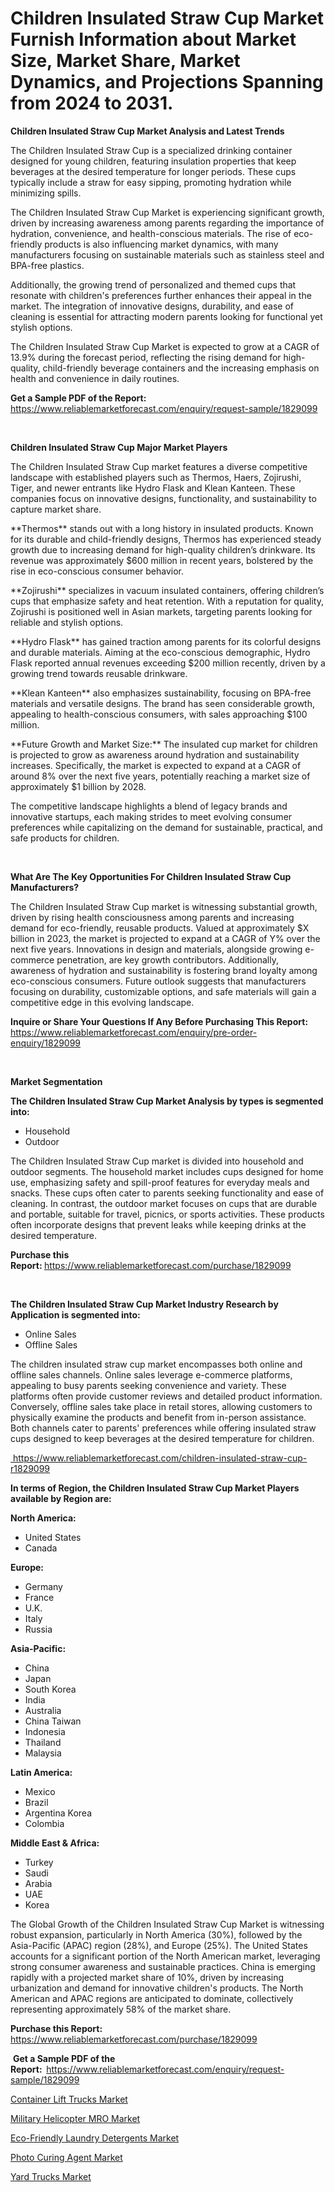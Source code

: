 <p><h1>Children Insulated Straw Cup Market Furnish Information about Market Size, Market Share, Market Dynamics, and Projections Spanning from 2024 to 2031.</h1></p><p><strong>Children Insulated Straw Cup Market Analysis and Latest Trends</strong></p>
<p><p>The Children Insulated Straw Cup is a specialized drinking container designed for young children, featuring insulation properties that keep beverages at the desired temperature for longer periods. These cups typically include a straw for easy sipping, promoting hydration while minimizing spills. </p><p>The Children Insulated Straw Cup Market is experiencing significant growth, driven by increasing awareness among parents regarding the importance of hydration, convenience, and health-conscious materials. The rise of eco-friendly products is also influencing market dynamics, with many manufacturers focusing on sustainable materials such as stainless steel and BPA-free plastics. </p><p>Additionally, the growing trend of personalized and themed cups that resonate with children's preferences further enhances their appeal in the market. The integration of innovative designs, durability, and ease of cleaning is essential for attracting modern parents looking for functional yet stylish options. </p><p>The Children Insulated Straw Cup Market is expected to grow at a CAGR of 13.9% during the forecast period, reflecting the rising demand for high-quality, child-friendly beverage containers and the increasing emphasis on health and convenience in daily routines.</p></p>
<p><strong>Get a Sample PDF of the Report:&nbsp;</strong> <a href="https://www.reliablemarketforecast.com/enquiry/request-sample/1829099?utm_campaign=1117&utm_medium=2&utm_source=Github&utm_content=ia&utm_term=15102024&utm_id=children-insulated-straw-cup">https://www.reliablemarketforecast.com/enquiry/request-sample/1829099</a></p>
<p>&nbsp;</p>
<p><strong>Children Insulated Straw Cup Major Market Players</strong></p>
<p><p>The Children Insulated Straw Cup market features a diverse competitive landscape with established players such as Thermos, Haers, Zojirushi, Tiger, and newer entrants like Hydro Flask and Klean Kanteen. These companies focus on innovative designs, functionality, and sustainability to capture market share.</p><p>**Thermos** stands out with a long history in insulated products. Known for its durable and child-friendly designs, Thermos has experienced steady growth due to increasing demand for high-quality children’s drinkware. Its revenue was approximately $600 million in recent years, bolstered by the rise in eco-conscious consumer behavior.</p><p>**Zojirushi** specializes in vacuum insulated containers, offering children’s cups that emphasize safety and heat retention. With a reputation for quality, Zojirushi is positioned well in Asian markets, targeting parents looking for reliable and stylish options.</p><p>**Hydro Flask** has gained traction among parents for its colorful designs and durable materials. Aiming at the eco-conscious demographic, Hydro Flask reported annual revenues exceeding $200 million recently, driven by a growing trend towards reusable drinkware.</p><p>**Klean Kanteen** also emphasizes sustainability, focusing on BPA-free materials and versatile designs. The brand has seen considerable growth, appealing to health-conscious consumers, with sales approaching $100 million.</p><p>**Future Growth and Market Size:** The insulated cup market for children is projected to grow as awareness around hydration and sustainability increases. Specifically, the market is expected to expand at a CAGR of around 8% over the next five years, potentially reaching a market size of approximately $1 billion by 2028.</p><p>The competitive landscape highlights a blend of legacy brands and innovative startups, each making strides to meet evolving consumer preferences while capitalizing on the demand for sustainable, practical, and safe products for children.</p></p>
<p>&nbsp;</p>
<p><strong>What Are The Key Opportunities For Children Insulated Straw Cup Manufacturers?</strong></p>
<p><p>The Children Insulated Straw Cup market is witnessing substantial growth, driven by rising health consciousness among parents and increasing demand for eco-friendly, reusable products. Valued at approximately $X billion in 2023, the market is projected to expand at a CAGR of Y% over the next five years. Innovations in design and materials, alongside growing e-commerce penetration, are key growth contributors. Additionally, awareness of hydration and sustainability is fostering brand loyalty among eco-conscious consumers. Future outlook suggests that manufacturers focusing on durability, customizable options, and safe materials will gain a competitive edge in this evolving landscape.</p></p>
<p><strong>Inquire or Share Your Questions If Any Before Purchasing This Report:</strong> <a href="https://www.reliablemarketforecast.com/enquiry/pre-order-enquiry/1829099?utm_campaign=1117&utm_medium=2&utm_source=Github&utm_content=ia&utm_term=15102024&utm_id=children-insulated-straw-cup">https://www.reliablemarketforecast.com/enquiry/pre-order-enquiry/1829099</a></p>
<p>&nbsp;</p>
<p><strong>Market Segmentation</strong></p>
<p><strong>The Children Insulated Straw Cup Market Analysis by types is segmented into:</strong></p>
<p><ul><li>Household</li><li>Outdoor</li></ul></p>
<p><p>The Children Insulated Straw Cup market is divided into household and outdoor segments. The household market includes cups designed for home use, emphasizing safety and spill-proof features for everyday meals and snacks. These cups often cater to parents seeking functionality and ease of cleaning. In contrast, the outdoor market focuses on cups that are durable and portable, suitable for travel, picnics, or sports activities. These products often incorporate designs that prevent leaks while keeping drinks at the desired temperature.</p></p>
<p><strong>Purchase this Report:&nbsp;</strong><a href="https://www.reliablemarketforecast.com/purchase/1829099?utm_campaign=1117&utm_medium=2&utm_source=Github&utm_content=ia&utm_term=15102024&utm_id=children-insulated-straw-cup">https://www.reliablemarketforecast.com/purchase/1829099</a></p>
<p>&nbsp;</p>
<p><strong>The Children Insulated Straw Cup Market Industry Research by Application is segmented into:</strong></p>
<p><ul><li>Online Sales</li><li>Offline Sales</li></ul></p>
<p><p>The children insulated straw cup market encompasses both online and offline sales channels. Online sales leverage e-commerce platforms, appealing to busy parents seeking convenience and variety. These platforms often provide customer reviews and detailed product information. Conversely, offline sales take place in retail stores, allowing customers to physically examine the products and benefit from in-person assistance. Both channels cater to parents' preferences while offering insulated straw cups designed to keep beverages at the desired temperature for children.</p></p>
<p><a href="https://www.reliablemarketforecast.com/children-insulated-straw-cup-r1829099?utm_campaign=1117&utm_medium=2&utm_source=Github&utm_content=ia&utm_term=15102024&utm_id=children-insulated-straw-cup">&nbsp;https://www.reliablemarketforecast.com/children-insulated-straw-cup-r1829099</a></p>
<p><strong>In terms of Region, the Children Insulated Straw Cup Market Players available by Region are:</strong></p>
<p>
    <p> <strong> North America: </strong>
        <ul>
            <li>United States</li>
            <li>Canada</li>
        </ul>
        </p> 
    <p> <strong> Europe: </strong>
        <ul>
            <li>Germany</li>
            <li>France</li>
            <li>U.K.</li>
            <li>Italy</li>
            <li>Russia</li>
        </ul>
        </p> 
    <p> <strong> Asia-Pacific: </strong>
        <ul>
            <li>China</li>
            <li>Japan</li>
            <li>South Korea</li>
            <li>India</li>
            <li>Australia</li>
            <li>China Taiwan</li>
            <li>Indonesia</li>
            <li>Thailand</li>
            <li>Malaysia</li>
        </ul>
        </p> 
    <p> <strong> Latin America: </strong>
        <ul>
            <li>Mexico</li>
            <li>Brazil</li>
            <li>Argentina Korea</li>
            <li>Colombia</li>
        </ul>
        </p> 
    <p> <strong> Middle East & Africa: </strong>
        <ul>
            <li>Turkey</li>
            <li>Saudi</li>
            <li>Arabia</li>
            <li>UAE</li>
            <li>Korea</li>
        </ul>
    </p>
    </p>
<p><p>The Global Growth of the Children Insulated Straw Cup Market is witnessing robust expansion, particularly in North America (30%), followed by the Asia-Pacific (APAC) region (28%), and Europe (25%). The United States accounts for a significant portion of the North American market, leveraging strong consumer awareness and sustainable practices. China is emerging rapidly with a projected market share of 10%, driven by increasing urbanization and demand for innovative children's products. The North American and APAC regions are anticipated to dominate, collectively representing approximately 58% of the market share.</p></p>
<p><strong>Purchase this Report: </strong><a href="https://www.reliablemarketforecast.com/purchase/1829099?utm_campaign=1117&utm_medium=2&utm_source=Github&utm_content=ia&utm_term=15102024&utm_id=children-insulated-straw-cup">https://www.reliablemarketforecast.com/purchase/1829099</a></p>
<p>&nbsp;<strong>Get a Sample PDF of the Report:&nbsp;&nbsp;</strong><a href="https://www.reliablemarketforecast.com/enquiry/request-sample/1829099?utm_campaign=1117&utm_medium=2&utm_source=Github&utm_content=ia&utm_term=15102024&utm_id=children-insulated-straw-cup">https://www.reliablemarketforecast.com/enquiry/request-sample/1829099</a></p>
<p><strong></strong></p>
<p><p><a href="https://issuu.com/reportprime-2/docs/container-lift-trucks-market-size-2_faedc3ee1a8dc4?utm_campaign=1117&utm_medium=2&utm_source=Github&utm_content=ia&utm_term=15102024&utm_id=children-insulated-straw-cup">Container Lift Trucks Market</a></p><p><a href="https://www.linkedin.com/pulse/military-helicopter-mro-market-transformation-comparative-vkqje?utm_campaign=1117&utm_medium=2&utm_source=Github&utm_content=ia&utm_term=15102024&utm_id=children-insulated-straw-cup">Military Helicopter MRO Market</a></p><p><a href="https://github.com/cairotmbrowne3cq/Market-Research-Report-List-1/blob/main/eco-friendly-laundry-detergents-market.md?utm_campaign=1117&utm_medium=2&utm_source=Github&utm_content=ia&utm_term=15102024&utm_id=children-insulated-straw-cup">Eco-Friendly Laundry Detergents Market</a></p><p><a href="https://github.com/rieuydbalon3b/Market-Research-Report-List-1/blob/main/photo-curing-agent-market.md?utm_campaign=1117&utm_medium=2&utm_source=Github&utm_content=ia&utm_term=15102024&utm_id=children-insulated-straw-cup">Photo Curing Agent Market</a></p><p><a href="https://issuu.com/reportprime-2/docs/yard-trucks-market-size-2030.pptx_6466bd8ba31cb1?utm_campaign=1117&utm_medium=2&utm_source=Github&utm_content=ia&utm_term=15102024&utm_id=children-insulated-straw-cup">Yard Trucks Market</a></p></p>